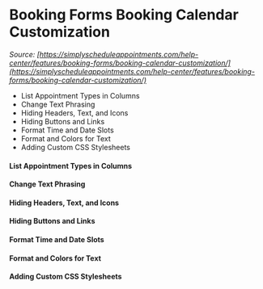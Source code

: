 # Booking Forms Booking Calendar Customization


*Source: [https://simplyscheduleappointments.com/help-center/features/booking-forms/booking-calendar-customization/](https://simplyscheduleappointments.com/help-center/features/booking-forms/booking-calendar-customization/)*

- List Appointment Types in Columns
- Change Text Phrasing
- Hiding Headers, Text, and Icons
- Hiding Buttons and Links
- Format Time and Date Slots
- Format and Colors for Text
- Adding Custom CSS Stylesheets

#### List Appointment Types in Columns

#### Change Text Phrasing

#### Hiding Headers, Text, and Icons

#### Hiding Buttons and Links

#### Format Time and Date Slots

#### Format and Colors for Text

#### Adding Custom CSS Stylesheets
